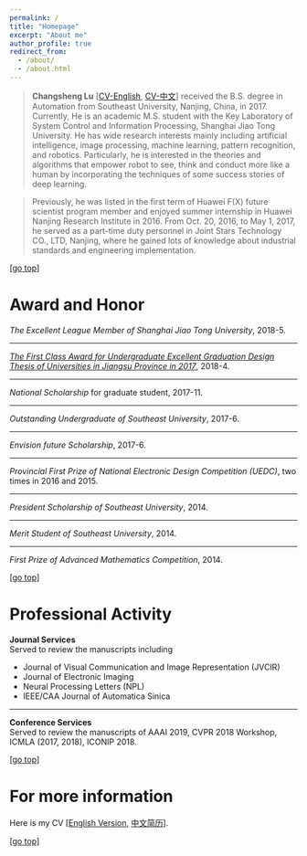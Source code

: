 ```yaml
---
permalink: /
title: "Homepage" 
excerpt: "About me"
author_profile: true
redirect_from: 
  - /about/
  - /about.html
---
```

>**Changsheng Lu** [[CV-English](https://alanlusun.github.io/files/myCV-EN.pdf), [CV-中文](https://alanlusun.github.io/files/myCV-CN.pdf)] received the B.S. degree in Automation from Southeast University, Nanjing, China, in 2017. Currently, He is an academic M.S. student with the Key Laboratory of System Control and Information Processing, Shanghai Jiao Tong University. <!--My current research interests include artificial intelligence, pattern recognition, image processing and robotics.--> 
He has wide research interests mainly including artificial intelligence, image processing, machine learning, pattern recognition, and robotics. Particularly, he is interested in the theories and algorithms that empower robot to see, think and conduct more like a human by incorporating the techniques of some success stories of deep learning.  

>Previously, he was listed in the first term of Huawei F(X) future scientist program member and enjoyed summer internship in Huawei Nanjing Research Institute in 2016. From Oct. 20, 2016, to May 1, 2017, he served as a part-time duty personnel in Joint Stars Technology CO., LTD, Nanjing, where he gained lots of knowledge about industrial standards and engineering implementation.  

<!-- >I look forward to starting a meaningful and wonderful Ph.D. period and proceeding with the corresponding exercise after my M.S. graduation in 2020. It would be very grateful for your passionate advice~~ -->  

[[go top](https://alanlusun.github.io/)]

Award and Honor
===  
*The Excellent League Member of Shanghai Jiao Tong University*, 2018-5.  

---
*[The First Class Award for Undergraduate Excellent Graduation Design Thesis of Universities in Jiangsu Province in 2017](http://www.jsjyt.gov.cn/xxgk/jcms_files/jcms1/web1/site/art/2018/4/11/art_262_9870.html)*, 2018-4.  

---
*National Scholarship* for graduate student, 2017-11.  

---
*Outstanding Undergraduate of Southeast University*, 2017-6.  

---
*Envision future Scholarship*, 2017-6.

---
*Provincial First Prize of National Electronic Design Competition (UEDC)*, two times in 2016 and 2015.  

---
*President Scholarship of Southeast University*, 2014.

---
*Merit Student of Southeast University*, 2014.

---
*First Prize of Advanced Mathematics Competition*, 2014.  

[[go top](https://alanlusun.github.io/)]  

Professional Activity  
===
**Journal Services**  
Served to review the manuscripts including
- Journal of Visual Communication and Image Representation (JVCIR)
- Journal of Electronic Imaging
- Neural Processing Letters (NPL)
- IEEE/CAA Journal of Automatica Sinica  

---  
**Conference Services**  
Served to review the manuscripts of AAAI 2019, CVPR 2018 Workshop, ICMLA (2017, 2018), ICONIP 2018.

[[go top](https://alanlusun.github.io/)] 


For more information  
===  
Here is my CV [[English Version](https://alanlusun.github.io/files/myCV-EN.pdf), [中文简历](https://alanlusun.github.io/files/myCV-CN.pdf)].

[[go top](https://alanlusun.github.io/)]